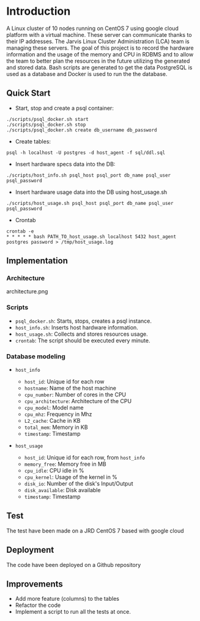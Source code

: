 # Introduction

A Linux cluster of 10 nodes running on CentOS 7 using google cloud platform with a virtual machine. These server can communicate thanks to their IP addresses.
The Jarvis Linux Cluster Administration (LCA) team is managing these servers.
The goal of this project is to record the hardware information and the usage of the memory and CPU in RDBMS and to allow the team to better plan the resources in the future utilizing the generated and stored data.
Bash scripts are generated to get the data PostgreSQL is used as a database and Docker is used to run the the database.

## Quick Start

- Start, stop and create a psql container:

```
./scripts/psql_docker.sh start
./scripts/psql_docker.sh stop
./scripts/psql_docker.sh create db_username db_password
```

- Create tables:

```
psql -h localhost -U postgres -d host_agent -f sql/ddl.sql
```

- Insert hardware specs data into the DB:

```
./scripts/host_info.sh psql_host psql_port db_name psql_user psql_password
```

- Insert hardware usage data into the DB using host_usage.sh

```
./scripts/host_usage.sh psql_host psql_port db_name psql_user psql_password
```

- Crontab

```
crontab -e
* * * * * bash PATH_TO_host_usage.sh localhost 5432 host_agent postgres password > /tmp/host_usage.log
```

## Implementation

### Architecture

architecture.png

### Scripts

- `psql_docker.sh`: Starts, stops, creates a psql instance.
- `host_info.sh`: Inserts host hardware information.
- `host_usage.sh`: Collects and stores resources usage.
- `crontab`: The script should be executed every minute.

### Database modeling

- `host_info`
  - `host_id`: Unique id for each row
  - `hostname`: Name of the host machine
  - `cpu_number`: Number of cores in the CPU
  - `cpu_architecture`: Architecture of the CPU
  - `cpu_model`: Model name
  - `cpu_mhz`: Frequency in Mhz
  - `L2_cache`: Cache in KB
  - `total_mem`: Memory in KB
  - `timestamp`: Timestamp

- `host_usage`
  - `host_id`: Unique id for each row, from `host_info`
  - `memory_free`: Memory free in MB
  - `cpu_idle`: CPU idle in %
  - `cpu_kernel`: Usage of the kernel in %
  - `disk_io`: Number of the disk's Input/Output
  - `disk_available`: Disk available
  - `timestamp`: Timestamp

## Test

The test have been made on a JRD CentOS 7 based with google cloud

## Deployment

The code have been deployed on a Github repository

## Improvements

- Add more feature (columns) to the tables
- Refactor the code
- Implement a script to run all the tests at once.

